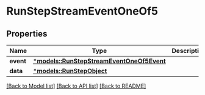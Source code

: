 # RunStepStreamEventOneOf5

## Properties
Name | Type | Description | Notes
------------ | ------------- | ------------- | -------------
**event** | [***models::RunStepStreamEventOneOf5Event**](RunStepStreamEvent_oneOf_5_event.md) |  | 
**data** | [***models::RunStepObject**](RunStepObject.md) |  | 

[[Back to Model list]](../README.md#documentation-for-models) [[Back to API list]](../README.md#documentation-for-api-endpoints) [[Back to README]](../README.md)


